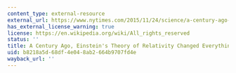 ```yaml
---
content_type: external-resource
external_url: https://www.nytimes.com/2015/11/24/science/a-century-ago-einsteins-theory-of-relativity-changed-everything.html?hp&action=click&pgtype=Homepage&clickSource=story-heading&module=second-column-region&region=top-news&WT.nav=top-news&mtrref=stellar.mit.edu&gwh=6284AC01116540495EFC88A63014E3FD&gwt=pay
has_external_license_warning: true
license: https://en.wikipedia.org/wiki/All_rights_reserved
status: ''
title: A Century Ago, Einstein's Theory of Relativity Changed Everything
uid: b8218a5d-68df-4e04-8ab2-664b9707fd4e
wayback_url: ''
---
```

